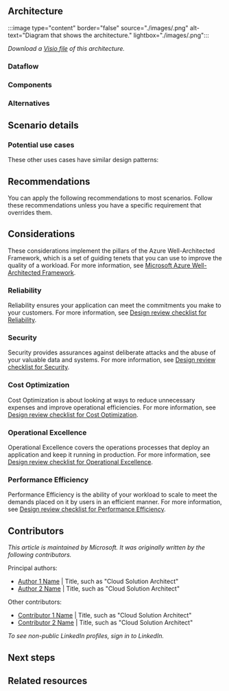 <!-- 
- Don't add metadata to this Markdown file. Use the browser header template to create a YAML file that contains your metadata. 
- Before the "Architecture" heading, add a brief introductory paragraph with no heading. 
-->

## Architecture

<!-- Architecture diagram goes here. Use the following format to link to your image file:-->

:::image type="content" border="false" source="./images/<file-name>.png" alt-text="Diagram that shows the <solution name> architecture." lightbox="./images/<file-name>.png":::

<!-- Under the architecture diagram, link to the Visio or PowerPoint file. The link will work after the AAC team uploads your Visio or PowerPoint file to the Azure CDN. -->

*Download a [Visio file](https://arch-center.azureedge.net/<file-name>.vsdx) of this architecture.*

### Dataflow

<!--
- If your scenario doesn't include data, title this section "Workflow".
- Add a numbered list for the steps in your architecture diagram.
-->

### Components
<!-- 
- Add a bulleted list of all components in the architecture. 
- Where possible, link to the component's Well-Architected Framework service guide. Alternatively, link to the product page.

Example list:

- [Machine Learning](/azure/well-architected/service-guides/azure-machine-learning) is a managed cloud service that you can use to train, deploy, and manage machine learning models. This architecture uses several other features of Machine Learning that are used to develop and deploy executable flows for AI applications that are powered by language models.
- [Container Registry](/azure/container-registry/) lets you build, store, and manage container images and artifacts in a private registry for all types of container deployments. In this architecture, flows are packaged as container images and stored in Container Registry.
- [Azure AI Search](/azure/search/) is a cloud search service that supports [full-text search](/azure/search/search-lucene-query-architecture), [semantic search](/azure/search/semantic-search-overview), [vector search](/azure/search/vector-search-overview), and [hybrid search](/azure/search/vector-search-ranking#hybrid-search). AI Search is included in the architecture because it's a common service used in the flows behind chat applications. AI Search can be used to retrieve and index data that's relevant for user queries. The prompt flow implements the RAG [Retrieval Augmented Generation](/azure/search/retrieval-augmented-generation-overview) pattern to extract the appropriate query from the prompt, query AI Search, and use the results as grounding data for the Azure OpenAI model.
-->

### Alternatives
<!-- 
- List alternative Azure services or architectures for this solution. 
- Include reasons to choose these alternatives.
-->

## Scenario details
<!--
- Explain the business problem and why this scenario was built to solve it.
- Answer the questions like these:
  - What prompted the problem?
  - What services were used in building out this solution?
  - What does this example scenario show? 
  - What are the customer's goals?
  - What are the benefits of implementing the solution?
-->

### Potential use cases
<!--
- Describe any other use cases or industries where this would be a fit.
- Describe how similar or different they are to what's in the article.
- For SEO, use industry keywords when possible. Examples: 
  - retail 
  - finance
  - manufacturing
  - healthcare
  - government
  - energy
  - telecommunications
  - education
  - automotive
  - nonprofit
  - game
  - media (media and entertainment) 
  - travel (includes hospitality, like restaurants)
  - facilities (includes real estate)
  - aircraft (includes aerospace and satellites)
  - agriculture
  - sports
-->

These other uses cases have similar design patterns:
<!--List example use cases.-->

## Recommendations

You can apply the following recommendations to most scenarios. Follow these recommendations unless you have a specific requirement that overrides them.

<!--Include considerations for how to deploy or configure the elements of this architecture.-->

## Considerations

<!--REQUIRED STATEMENT: Include the following statement to introduce this section:-->

These considerations implement the pillars of the Azure Well-Architected Framework, which is a set of guiding tenets that you can use to improve the quality of a workload. For more information, see [Microsoft Azure Well-Architected Framework](/azure/well-architected/).

<!--
In this section, you can answer questions such as these:
- What lessons did we learn that would be helpful for new customers?  
- What went wrong or right when building it out?
- How do I need to consider to manage, maintain, and monitor this long term?

Include ALL of the following H3 sub-sections, in the following order.
-->

### Reliability

<!--REQUIRED STATEMENT: Include the following statement to introduce the section:-->

Reliability ensures your application can meet the commitments you make to your customers. For more information, see [Design review checklist for Reliability](/azure/well-architected/reliability/checklist).

<!--
- Include resiliency and availability considerations. These considerations can be H4 headers.
- Describe any key resilience and reliability considerations that aren't typical.
-->

### Security

<!--REQUIRED STATEMENT: Include the following statement to introduce the section:-->

Security provides assurances against deliberate attacks and the abuse of your valuable data and systems. For more information, see [Design review checklist for Security](/azure/well-architected/security/checklist).

<!--
> Include identity and data sovereignty considerations.
> Explain any security considerations (beyond the typical).
> Include your Azure security baseline assessment recommendations.
-->

### Cost Optimization

<!--REQUIRED STATEMENT: Include the following statement to introduce the section:-->

Cost Optimization is about looking at ways to reduce unnecessary expenses and improve operational efficiencies. For more information, see [Design review checklist for Cost Optimization](/azure/well-architected/cost-optimization/checklist).

<!-- Address questions such as these:
- How much will this cost to run? (Don't give dollar amounts.)
- Are there ways to save costs?
- If it scales linearly, break it down by cost/unit. If it doesn't, why?
- What components make up the cost?
- How does scale affect the cost?

Link to the pricing calculator (https://azure.microsoft.com/pricing/calculator). Include the major cost-driving components, a typical scale or throughput, and recommended SKUs. -->

### Operational Excellence

<!--REQUIRED STATEMENT: Include the following statement to introduce the section:-->

Operational Excellence covers the operations processes that deploy an application and keep it running in production. For more information, see [Design review checklist for Operational Excellence](/azure/well-architected/operational-excellence/checklist).

<!--
How do customers need to think about operating this solution? 
Consider DevOps, monitoring, and diagnostics. 
-->

### Performance Efficiency

<!--REQUIRED STATEMENT: Include the following statement to introduce the section:-->

Performance Efficiency is the ability of your workload to scale to meet the demands placed on it by users in an efficient manner. For more information, see [Design review checklist for Performance Efficiency](/azure/well-architected/performance-efficiency/checklist).

<!-- 
- Explain key performance considerations, beyond the typical. 
- This includes scalability considerations.
-->

## Contributors

<!-- This section is expected but optional if the contributors prefer to omit it. Implement this format: -->

*This article is maintained by Microsoft. It was originally written by the following contributors.*

Principal authors: 

<!--List the primary authors alphabetically and by last name. Use the *FirstName LastName* format.-->

- [Author 1 Name](https://linkedin.com/in/ProfileURL) | Title, such as "Cloud Solution Architect"
- [Author 2 Name](https://linkedin.com/in/ProfileURL) | Title, such as "Cloud Solution Architect"

Other contributors: 

<!--This section is optional. List contributors and technical reviewers. -->

- [Contributor 1 Name](https://linkedin.com/in/ProfileURL) | Title, such as "Cloud Solution Architect"
- [Contributor 2 Name](https://linkedin.com/in/ProfileURL) | Title, such as "Cloud Solution Architect"

*To see non-public LinkedIn profiles, sign in to LinkedIn.*

## Next steps

<!--
- Add a bulleted list of links to third-party or Microsoft topics that can help customers build the workload.
- Link formats: 
  - Make Learn links site relative (for example, /azure/<feature>/<article-name>).
  - Start third-party links with `https://` and omit `en-us` unless the links don't work without it.
  - Omit a trailing slash.

Example list:

- [Azure Machine Learning documentation](/azure/machine-learning)
- [What are Azure AI Services?](/azure/ai-services/what-are-ai-services)
-->

## Related resources

<!-- Add a bulleted list of links to related architecture information in the AAC TOC.

Example list:

- [Baseline Azure OpenAI reference architecture](/azure/architecture/ai-ml/architecture/baseline-openai-e2e-chat)
- [Build an enterprise-grade conversational bot](/azure/architecture/reference-architectures/ai/conversational-bot)
- [Speech-to-text conversion](/azure/architecture/reference-architectures/ai/speech-ai-ingestion)
-->
